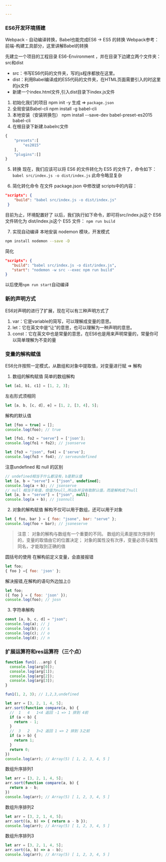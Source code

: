 ```yaml
---

---
```



### ES6开发环境搭建
Webpack - 自动编译转换，Babel也能完成ES6 -> ES5 的转换
Webpack参考：前端-构建工具部分，这里讲解Babel的转换

先建立一个项目的工程目录 ES6-Environment ，并在目录下边建立两个文件夹：src和dist

- src：书写ES6代码的文件夹，写的js程序都放在这里。
- dist：利用Babel编译成的ES5代码的文件夹，在HTML页面需要引入的时这里的js文件
- 新建一个index.html文件,引入dist目录下index.js文件

1. 初始化我们的项目
   npm init -y
   生成 => `package.json`
2. 全局安装Babel-cli
   npm install -g babel-cli
3. 本地安装（安装转换包）
   npm install --save-dev babel-preset-es2015 babel-cli
4. 在根目录下新建.babelrc文件
```javascript
{
    "presets":[
        "es2015"
    ],
    "plugins":[]
}
```
5. 转换
现在，我们应该可以将 ES6 的文件转化为 ES5 的文件了，命令如下：
`babel src/index.js -o dist/index.js`
此命令略显复杂

6. 简化转化命令
在文件 package.json 中修改键 scripts中的内容：
```json
"scripts": {
    "build": "babel src/index.js -o dist/index.js"
 }
```

目前为止，环境配置好了
以后，我们执行如下命令，即可将src/index.js这个 ES6 文件转化为 dist/index.js这个 ES5 文件：
`npm run build`

7. 实现自动编译
本地安装 nodemon 模块，开发模式
```bash
npm install nodemon --save -D
```
简化
```json
"scripts": {
   "build": "babel src/index.js -o dist/index.js",
   "start": "nodemon -w src --exec npm run build"
}
```
以后使用`npm run start`自动编译

### 新的声明方式
ES6对声明的进行了扩展，现在可以有三种声明方式了
1. var：它是variable的简写，可以理解成变量的意思。
2. let：它在英文中是“让”的意思，也可以理解为一种声明的意思。
3. const：它在英文中也是常量的意思，在ES6也是用来声明常量的，常量你可以简单理解为不变的量

### 变量的解构赋值
ES6允许按照一定模式，从数组和对象中提取值，对变量进行赋 => 解构

1. 数组的解构赋值
简单的数组解构
```js
let [a1, b1, c1] = [1, 2, 3];
```
左右形式须相同
```js
let [a, b, [c, d], e] = [1, 2, [3, 4], 5];
```

解构的默认值
```js
let [foo = true] = [];
console.log(foo); // true

let [fo1, fo2 = "serve"] = ['json'];
console.log(fo1 + fo2); // jsonserve

let [fo3 = "json", fo4] = ['serve'];
console.log(fo3 + fo4); // serveundefined
```

注意undefined 和 null 的区别
```js
// undefined相当于什么都没有，b是默认值
let [a, b = "serve"] = ["json", undefined];
console.log(a + b); // jsonserve
// null 相当于有值，但值为null,所以b并没有取默认值，而是解构成了null
let [a, b = "serve"] = ["json", null];
console.log(a + b); // jsonnull
```

2. 对象的解构赋值
解构不仅可以用于数组，还可以用于对象
```js
let { foo, bar } = { foo: "jsone", bar: "serve" };
console.log(foo + bar); // jsoneserve
```
>注意：
对象的解构与数组有一个重要的不同。
数组的元素是按次序排列的，变量的取值由它的位置决定；
对象的属性没有次序，变量必须与属性同名，才能取到正确的值

圆括号的使用
在解构前定义变量，会直接报错
```js
let foo;
{ foo } ={ foo: 'json' };
```
解决报错,在解构的语句外边加上()
```js
let foo;
({ foo } = { foo: 'json' });
console.log(foo); // josn
```

3. 字符串解构
```js
const [a, b, c, d] = "json";
console.log(a); // j 
console.log(b); // s
console.log(c); // o
console.log(d); // n
```


### 扩展运算符和res运算符（三个点）
```js
function fun1(...arg) {
  console.log(arg[0]);
  console.log(arg[1]);
  console.log(arg[2]);
  console.log(arg[3]);
}

fun1(1, 2, 3); // 1,2,3,undefined
```











```js
let arr = [3, 2, 1, 4, 5];
arr.sort(function compare(a, b) {
  //  1   4   1<4 返回 -1 => 1 排到 4前
  if (a < b) {
    return - 1;
  }
  //  3   2   3>2 返回 1 => 2 排到 3之前
  if (a > b) {
    return 1;
  }
  return 0;
})
console.log(arr); // Array(5) [ 1, 2, 3, 4, 5 ]
```

数组升序排列1
```js
let arr = [3, 2, 1, 4, 5];
arr.sort(function compare(a, b) {
  return a - b;
})
console.log(arr); // Array(5) [ 1, 2, 3, 4, 5 ]
```
数组升序排列2
```js
let arr = [3, 2, 1, 4, 5];
arr.sort((a, b) => { return a - b });
console.log(arr); // Array(5) [ 1, 2, 3, 4, 5 ]
```
数组升序排列3
```js
let arr = [3, 2, 1, 4, 5];
arr.sort((a, b) => a - b);
console.log(arr); // Array(5) [ 1, 2, 3, 4, 5 ]
```






